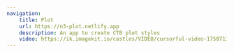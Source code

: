 ```yaml
---
navigation:
    title: Plot
    url: https://n3-plot.netlify.app
    description: An app to create CTB plot styles
    video: https://ik.imagekit.io/castles/VIDEO/cursorful-video-1750713394235.mp4?updatedAt=1750713417673
---
```

